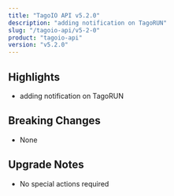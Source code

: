 ```yaml
---
title: "TagoIO API v5.2.0"
description: "adding notification on TagoRUN"
slug: "/tagoio-api/v5-2-0"
product: "tagoio-api"
version: "v5.2.0"
---
```


## Highlights

- adding notification on TagoRUN

## Breaking Changes

- None

## Upgrade Notes

- No special actions required
